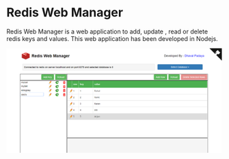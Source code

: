 # Redis Web Manager
Redis Web Manager is a web application to add, update , read or delete redis keys and values. This web application has been developed in Nodejs.

<img src="/public/img/redis-web-manager.png" alt="Screenshot of the example app"/>

